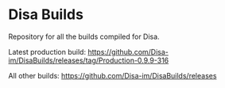# Disa Builds

Repository for all the builds compiled for Disa.

Latest production build: https://github.com/Disa-im/DisaBuilds/releases/tag/Production-0.9.9-316

All other builds: https://github.com/Disa-im/DisaBuilds/releases
